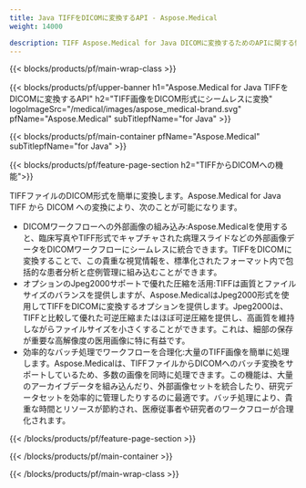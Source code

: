 ```yaml
---
title: Java TIFFをDICOMに変換するAPI - Aspose.Medical
weight: 14000

description: TIFF Aspose.Medical for Java DICOMに変換するためのAPIに関する情報
---
```


{{< blocks/products/pf/main-wrap-class >}}

{{< blocks/products/pf/upper-banner h1="Aspose.Medical for Java TIFFをDICOMに変換するAPI" h2="TIFF画像をDICOM形式にシームレスに変換" logoImageSrc="/medical/images/aspose_medical-brand.svg" pfName="Aspose.Medical" subTitlepfName="for Java" >}}

{{< blocks/products/pf/main-container pfName="Aspose.Medical" subTitlepfName="for Java" >}}

{{< blocks/products/pf/feature-page-section h2="TIFFからDICOMへの機能">}}

<p>TIFFファイルのDICOM形式を簡単に変換します。Aspose.Medical for Java TIFF から DICOM への変換により、次のことが可能になります。</p>

<ul>
<li>DICOMワークフローへの外部画像の組み込み:Aspose.Medicalを使用すると、臨床写真やTIFF形式でキャプチャされた病理スライドなどの外部画像データをDICOMワークフローにシームレスに統合できます。TIFFをDICOMに変換することで、この貴重な視覚情報を、標準化されたフォーマット内で包括的な患者分析と症例管理に組み込むことができます。</li>
<li>オプションのJpeg2000サポートで優れた圧縮を活用:TIFFは画質とファイルサイズのバランスを提供しますが、Aspose.MedicalはJpeg2000形式を使用してTIFFをDICOMに変換するオプションを提供します。Jpeg2000は、TIFFと比較して優れた可逆圧縮またはほぼ可逆圧縮を提供し、高画質を維持しながらファイルサイズを小さくすることができます。これは、細部の保存が重要な高解像度の医用画像に特に有益です。</li>
<li>効率的なバッチ処理でワークフローを合理化:大量のTIFF画像を簡単に処理します。Aspose.Medicalは、TIFFファイルからDICOMへのバッチ変換をサポートしているため、多数の画像を同時に処理できます。この機能は、大量のアーカイブデータを組み込んだり、外部画像セットを統合したり、研究データセットを効率的に管理したりするのに最適です。バッチ処理により、貴重な時間とリソースが節約され、医療従事者や研究者のワークフローが合理化されます。</li>
</ul>

{{< /blocks/products/pf/feature-page-section >}}

{{< /blocks/products/pf/main-container >}}

{{< /blocks/products/pf/main-wrap-class >}}
